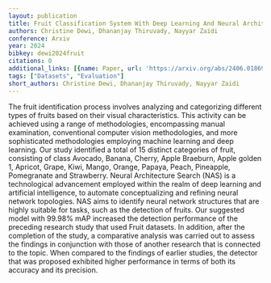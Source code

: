 ```yaml
---
layout: publication
title: Fruit Classification System With Deep Learning And Neural Architecture Search
authors: Christine Dewi, Dhananjay Thiruvady, Nayyar Zaidi
conference: Arxiv
year: 2024
bibkey: dewi2024fruit
citations: 0
additional_links: [{name: Paper, url: 'https://arxiv.org/abs/2406.01869'}]
tags: ["Datasets", "Evaluation"]
short_authors: Christine Dewi, Dhananjay Thiruvady, Nayyar Zaidi
---
```

The fruit identification process involves analyzing and categorizing
different types of fruits based on their visual characteristics. This activity
can be achieved using a range of methodologies, encompassing manual
examination, conventional computer vision methodologies, and more sophisticated
methodologies employing machine learning and deep learning. Our study
identified a total of 15 distinct categories of fruit, consisting of class
Avocado, Banana, Cherry, Apple Braeburn, Apple golden 1, Apricot, Grape, Kiwi,
Mango, Orange, Papaya, Peach, Pineapple, Pomegranate and Strawberry. Neural
Architecture Search (NAS) is a technological advancement employed within the
realm of deep learning and artificial intelligence, to automate conceptualizing
and refining neural network topologies. NAS aims to identify neural network
structures that are highly suitable for tasks, such as the detection of fruits.
Our suggested model with 99.98% mAP increased the detection performance of the
preceding research study that used Fruit datasets. In addition, after the
completion of the study, a comparative analysis was carried out to assess the
findings in conjunction with those of another research that is connected to the
topic. When compared to the findings of earlier studies, the detector that was
proposed exhibited higher performance in terms of both its accuracy and its
precision.